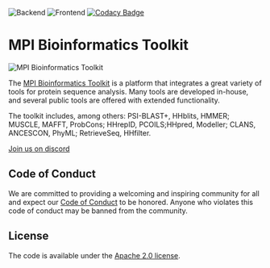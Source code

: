 ![Backend](https://github.com/proteinevolution/Toolkit/workflows/Backend/badge.svg)
![Frontend](https://github.com/proteinevolution/Toolkit/workflows/Frontend/badge.svg)
[![Codacy Badge](https://api.codacy.com/project/badge/Grade/4213b23fbf83450ba6ba091f2ded2c8c)](https://www.codacy.com/app/zy4/Toolkit_2?utm_source=github.com&amp;utm_medium=referral&amp;utm_content=proteinevolution/Toolkit&amp;utm_campaign=Badge_Grade)
# MPI Bioinformatics Toolkit

<img src="https://raw.githubusercontent.com/proteinevolution/Toolkit/master/doc/toolkit.png" alt="MPI Bioinformatics Toolkit" />

The [MPI Bioinformatics Toolkit](https://toolkit.tue.mpg.de/#/) is a platform that integrates a great variety of tools for protein sequence analysis. Many tools are developed in-house, and several public tools are offered with extended functionality.

The toolkit includes, among others: PSI-BLAST+, HHblits, HMMER; MUSCLE, MAFFT, ProbCons; HHrepID, PCOILS;HHpred, Modeller; CLANS, ANCESCON, PhyML; RetrieveSeq, HHfilter.

[Join us on discord](https://discord.gg/u4GdvTW)

## Code of Conduct

We are committed to providing a welcoming and inspiring community for all and expect our [Code of Conduct](CODE_OF_CONDUCT.md) to be honored. Anyone who violates this code of conduct may be banned from the community.

## License

The code is available under the [Apache 2.0 license](LICENSE).

